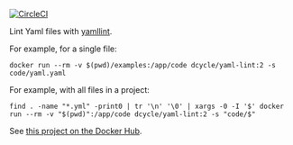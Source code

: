 [![CircleCI](https://circleci.com/gh/dcycle/docker-yaml-lint.svg?style=svg)](https://circleci.com/gh/dcycle/docker-yaml-lint)

Lint Yaml files with [yamllint](https://github.com/adrienverge/yamllint).

For example, for a single file:

    docker run --rm -v $(pwd)/examples:/app/code dcycle/yaml-lint:2 -s code/yaml.yaml

For example, with all files in a project:

    find . -name "*.yml" -print0 | tr '\n' '\0' | xargs -0 -I '$' docker run --rm -v "$(pwd)":/app/code dcycle/yaml-lint:2 -s "code/$"

See [this project on the Docker Hub](https://hub.docker.com/r/dcycle/yaml-lint/).
